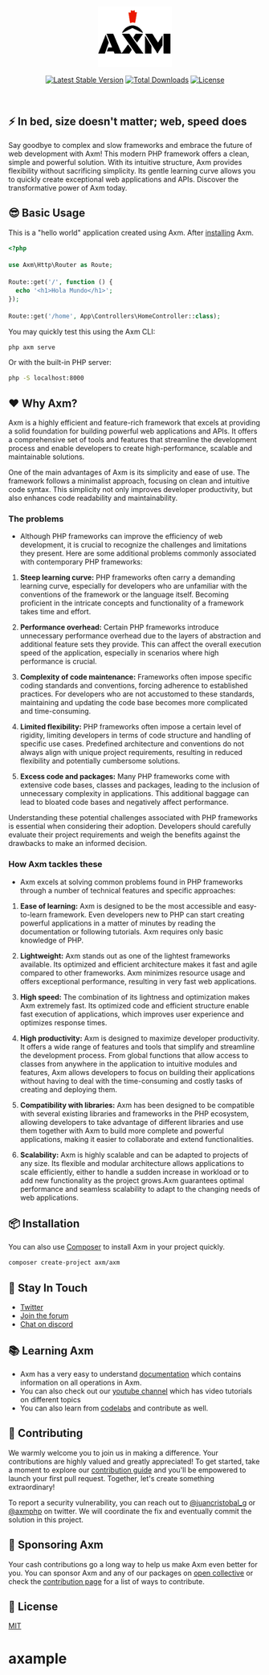<!-- markdownlint-disable no-inline-html -->
<p align="center">
  <br><br>
  <img src="https://github.com/Axm-framework/axm/blob/main/public/axm.png" height="120" alt="Logo"/>
  <br>
</p>

<p align="center">
 <a href="https://packagist.org/packages/axm/axm"
  ><img
   src="https://poser.pugx.org/axm/axm/v/stable"
   alt="Latest Stable Version"
 /></a>
 <a href="https://packagist.org/packages/axm/axm"
  ><img
   src="https://poser.pugx.org/axm/axm/downloads"
   alt="Total Downloads"
 /></a>
 <a href="https://packagist.org/packages/axm/axm"
  ><img
   src="https://poser.pugx.org/axm/axm/license"
   alt="License"
 /></a>
</p>

<br>

## ⚡️ In bed, size doesn't matter; web, speed does

Say goodbye to complex and slow frameworks and embrace the future of web development with Axm! This modern PHP framework offers a clean, simple and powerful solution. With its intuitive structure, Axm provides flexibility without sacrificing simplicity. Its gentle learning curve allows you to quickly create exceptional web applications and APIs. Discover the transformative power of Axm today.

## 😎 Basic Usage

This is a "hello world" application created using Axm. After [installing](#-installation) Axm.

```php
<?php

use Axm\Http\Router as Route;

Route::get('/', function () {
  echo '<h1>Hola Mundo</h1>';
});

Route::get('/home', App\Controllers\HomeController::class);

```

You may quickly test this using the Axm CLI:

```bash
php axm serve
```

Or with the built-in PHP server:

```bash
php -S localhost:8000
```

## ❤️ Why Axm?

Axm is a highly efficient and feature-rich framework that excels at providing a solid foundation for building powerful web applications and APIs. It offers a comprehensive set of tools and features that streamline the development process and enable developers to create high-performance, scalable and maintainable solutions.

One of the main advantages of Axm is its simplicity and ease of use. The framework follows a minimalist approach, focusing on clean and intuitive code syntax. This simplicity not only improves developer productivity, but also enhances code readability and maintainability.

### The problems

+ Although PHP frameworks can improve the efficiency of web development, it is crucial to recognize the challenges and limitations they present. Here are some additional problems commonly associated with contemporary PHP frameworks:

1. **Steep learning curve:** PHP frameworks often carry a demanding learning curve, especially for developers who are unfamiliar with the conventions of the framework or the language itself. Becoming proficient in the intricate concepts and functionality of a framework takes time and effort.

2. **Performance overhead:** Certain PHP frameworks introduce unnecessary performance overhead due to the layers of abstraction and additional feature sets they provide. This can affect the overall execution speed of the application, especially in scenarios where high performance is crucial.

3. **Complexity of code maintenance:** Frameworks often impose specific coding standards and conventions, forcing adherence to established practices. For developers who are not accustomed to these standards, maintaining and updating the code base becomes more complicated and time-consuming.

4. **Limited flexibility:** PHP frameworks often impose a certain level of rigidity, limiting developers in terms of code structure and handling of specific use cases. Predefined architecture and conventions do not always align with unique project requirements, resulting in reduced flexibility and potentially cumbersome solutions.

5. **Excess code and packages:** Many PHP frameworks come with extensive code bases, classes and packages, leading to the inclusion of unnecessary complexity in applications. This additional baggage can lead to bloated code bases and negatively affect performance.

Understanding these potential challenges associated with PHP frameworks is essential when considering their adoption. Developers should carefully evaluate their project requirements and weigh the benefits against the drawbacks to make an informed decision.

### How Axm tackles these

+ Axm excels at solving common problems found in PHP frameworks through a number of technical features and specific approaches:

1. **Ease of learning:** Axm is designed to be the most accessible and easy-to-learn framework. Even developers new to PHP can start creating powerful applications in a matter of minutes by reading the documentation or following tutorials. Axm requires only basic knowledge of PHP.

2. **Lightweight:** Axm stands out as one of the lightest frameworks available. Its optimized and efficient architecture makes it fast and agile compared to other frameworks. Axm minimizes resource usage and offers exceptional performance, resulting in very fast web applications.

3. **High speed:** The combination of its lightness and optimization makes Axm extremely fast. Its optimized code and efficient structure enable fast execution of applications, which improves user experience and optimizes response times.

4. **High productivity:** Axm is designed to maximize developer productivity. It offers a wide range of features and tools that simplify and streamline the development process. From global functions that allow access to classes from anywhere in the application to intuitive modules and features, Axm allows developers to focus on building their applications without having to deal with the time-consuming and costly tasks of creating and deploying them.

5. **Compatibility with libraries:** Axm has been designed to be compatible with several existing libraries and frameworks in the PHP ecosystem, allowing developers to take advantage of different libraries and use them together with Axm to build more complete and powerful applications, making it easier to collaborate and extend functionalities.

6. **Scalability:** Axm is highly scalable and can be adapted to projects of any size. Its flexible and modular architecture allows applications to scale efficiently, either to handle a sudden increase in workload or to add new functionality as the project grows.Axm guarantees optimal performance and seamless scalability to adapt to the changing needs of web applications.

## 📦 Installation

You can also use [Composer](https://getcomposer.org/) to install Axm in your project quickly.

```bash
composer create-project axm/axm
```

## 📢 Stay In Touch

- [Twitter](https://twitter.com/axmphp)
- [Join the forum](https://github.com/axmphp/axm/discussions/)
- [Chat on discord](https://discord.gg/6WgT5whv)

## 📚 Learning Axm

- Axm has a very easy to understand [documentation](https://axmphp.com) which contains information on all operations in Axm.
- You can also check out our [youtube channel](https://www.youtube.com/channel/123w) which has video tutorials on different topics
- You can also learn from [codelabs](https://codelabs.axmphp.dev) and contribute as well.

## 🤝 Contributing

We warmly welcome you to join us in making a difference. Your contributions are highly valued and greatly appreciated! To get started, take a moment to explore our [contribution guide](https://discord.gg/6WgT5whv) and you'll be empowered to launch your first pull request. Together, let's create something extraordinary!

To report a security vulnerability, you can reach out to [@juancristobal_g](https://twitter.com/juancristobal_g) or [@axmphp](https://twitter.com/axmphp) on twitter. We will coordinate the fix and eventually commit the solution in this project.

## 🚀 Sponsoring Axm

Your cash contributions go a long way to help us make Axm even better for you. You can sponsor Axm and any of our packages on [open collective](https://opencollective.com/Axm) or check the [contribution page](https://axmphp.com/support/) for a list of ways to contribute.

## 📝 License

[MIT](https://github.com/Axm-framework/axm/blob/main/LICENSE)
# axample

